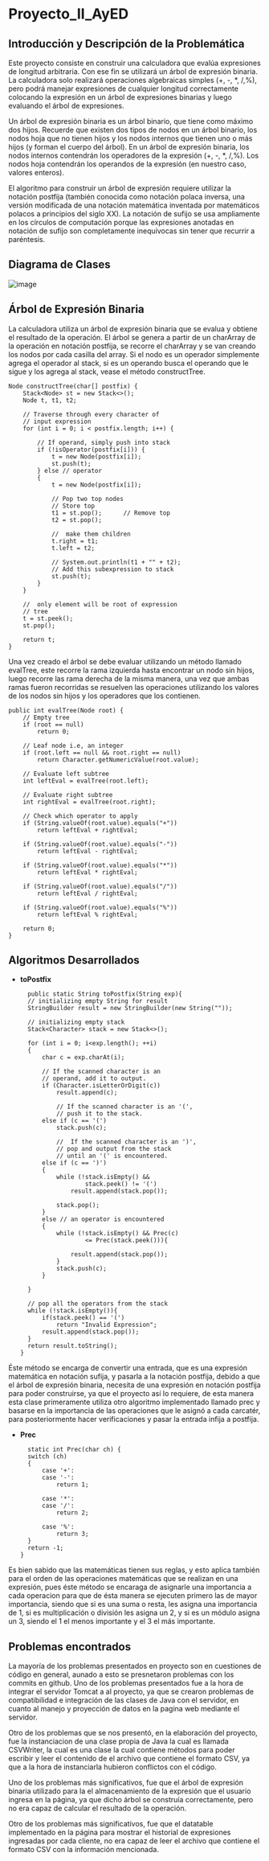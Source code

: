 # Proyecto_II_AyED

## Introducción y Descripción de la Problemática

Este proyecto consiste en construir una calculadora que evalúa expresiones de longitud arbitraria. Con ese fin se utilizará un árbol de expresión binaria. La calculadora solo realizará operaciones algebraicas simples (+, -, *, /,%), pero podrá manejar expresiones de cualquier longitud correctamente colocando la expresión en un árbol de expresiones binarias y luego evaluando el árbol de expresiones.

Un árbol de expresión binaria es un árbol binario, que tiene como máximo dos hijos. Recuerde que existen dos tipos de nodos en un árbol binario, los nodos hoja que no tienen hijos y los nodos internos que tienen uno o más hijos (y forman el cuerpo del árbol). En un árbol de expresión binaria, los nodos internos contendrán los operadores de la expresión (+, -, *, /,%). Los nodos hoja contendrán los operandos de la expresión (en nuestro caso, valores enteros).

El algoritmo para construir un árbol de expresión requiere utilizar la notación postfija (también conocida como notación polaca inversa, una versión modificada de una notación matemática inventada por matemáticos polacos a principios del siglo XX). La notación de sufijo se usa ampliamente en los círculos de computación porque las expresiones anotadas en notación de sufijo son completamente inequívocas sin tener que recurrir a paréntesis. 

## Diagrama de Clases
![image](https://user-images.githubusercontent.com/85046754/138995068-546fc6aa-24ba-4e31-83ca-e5b38b3e72a2.png)

## Árbol de Expresión Binaria
La calculadora utiliza un árbol de expresión binaria que se evalua y obtiene el resultado de la operación. El árbol se genera a partir de un charArray de la operación en notación postfija, se recorre el charArray y se van creando los nodos por cada casilla del array. Si el nodo es un operador simplemente agrega el operador al stack, si es un operando busca el operando que le sigue y los agrega al stack, vease el método constructTree.

    Node constructTree(char[] postfix) {
        Stack<Node> st = new Stack<>();
        Node t, t1, t2;

        // Traverse through every character of
        // input expression
        for (int i = 0; i < postfix.length; i++) {

            // If operand, simply push into stack
            if (!isOperator(postfix[i])) {
                t = new Node(postfix[i]);
                st.push(t);
            } else // operator
            {
                t = new Node(postfix[i]);

                // Pop two top nodes
                // Store top
                t1 = st.pop();      // Remove top
                t2 = st.pop();

                //  make them children
                t.right = t1;
                t.left = t2;

                // System.out.println(t1 + "" + t2);
                // Add this subexpression to stack
                st.push(t);
            }
        }

        //  only element will be root of expression
        // tree
        t = st.peek();
        st.pop();

        return t;
    }

Una vez creado el árbol se debe evaluar utilizando un método llamado evalTree, este recorre la rama izquierda hasta encontrar un nodo sin hijos, luego recorre las rama derecha de la misma manera, una vez que ambas ramas fueron recorridas se resuelven las operaciones utilizando los valores de los nodos sin hijos y los operadores que los contienen.

    public int evalTree(Node root) {
        // Empty tree
        if (root == null)
            return 0;

        // Leaf node i.e, an integer
        if (root.left == null && root.right == null)
            return Character.getNumericValue(root.value);

        // Evaluate left subtree
        int leftEval = evalTree(root.left);

        // Evaluate right subtree
        int rightEval = evalTree(root.right);

        // Check which operator to apply
        if (String.valueOf(root.value).equals("+"))
            return leftEval + rightEval;

        if (String.valueOf(root.value).equals("-"))
            return leftEval - rightEval;

        if (String.valueOf(root.value).equals("*"))
            return leftEval * rightEval;

        if (String.valueOf(root.value).equals("/"))
            return leftEval / rightEval;

        if (String.valueOf(root.value).equals("%"))
            return leftEval % rightEval;

        return 0;
    }

## Algoritmos Desarrollados
* **toPostfix**

        public static String toPostfix(String exp){
        // initializing empty String for result
        StringBuilder result = new StringBuilder(new String(""));

        // initializing empty stack
        Stack<Character> stack = new Stack<>();

        for (int i = 0; i<exp.length(); ++i)
        {
            char c = exp.charAt(i);

            // If the scanned character is an
            // operand, add it to output.
            if (Character.isLetterOrDigit(c))
                result.append(c);

                // If the scanned character is an '(',
                // push it to the stack.
            else if (c == '(')
                stack.push(c);

                //  If the scanned character is an ')',
                // pop and output from the stack
                // until an '(' is encountered.
            else if (c == ')')
            {
                while (!stack.isEmpty() &&
                        stack.peek() != '(')
                    result.append(stack.pop());

                stack.pop();
            }
            else // an operator is encountered
            {
                while (!stack.isEmpty() && Prec(c)
                        <= Prec(stack.peek())){

                    result.append(stack.pop());
                }
                stack.push(c);
            }

        }

        // pop all the operators from the stack
        while (!stack.isEmpty()){
            if(stack.peek() == '(')
                return "Invalid Expression";
            result.append(stack.pop());
        }
        return result.toString();
      }
    
Éste método se encarga de convertir una entrada, que es una expresión matemática en notación sufija, y pasarla a la notación postfija, debido a que el árbol de expresión binaria, necesita de una expresión en notación postfija para poder construirse, ya que el proyecto así lo requiere, de esta manera esta clase primeramente utiliza otro algoritmo implementado llamado prec y basarse en la importancia de las operaciones que le asignó a cada carcatér, para posteriormente hacer verificaciones y pasar la entrada infija a postfija.

* **Prec**

        static int Prec(char ch) {
        switch (ch)
        {
            case '+':
            case '-':
                return 1;

            case '*':
            case '/':
                return 2;

            case '%':
                return 3;
        }
        return -1;
      }
   
Es bien sabido que las matemáticas tienen sus reglas, y esto aplica también para el orden de las operaciones matemáticas que se realizan en una expresión, pues éste método se encaraga de asignarle una importancia a cada operacion para que de ésta manera se ejecuten primero las de mayor importancia, siendo que si es una suma o resta, les asigna una importancia de 1, si es multiplicación o división les asigna un 2, y si es un módulo asigna un 3, siendo el 1 el menos importante y el 3 el más importante.

## Problemas encontrados
La mayoría de los problemas presentados en proyecto son en cuestiones de código en general, aunado a esto se presnetaron problemas con los commits en github.
Uno de los problemas presentados fue a la hora de integrar el servidor Tomcat a al proyecto, ya que se crearon problemas de compatibilidad e integración de las clases de Java con el servidor, en cuanto al manejo y proyección de datos en la pagina web mediante el servidor.

Otro de los problemas que se nos presentó, en la elaboración del proyecto, fue la instanciacion de una clase propia de Java la cual es llamada CSVWriter, la cual es una clase la cual contiene métodos para poder escribir y leer el contenido de el archivo que contiene el formato CSV, ya que a la hora de instanciarla hubieron conflictos con el código.

Uno de los problemas más significativos, fue que el árbol de expresión binaria utilizado para la el almacenamiento de la expresión que el usuario ingresa en la página, ya que dicho árbol se construía correctamente, pero no era capaz de calcular el resultado de la operación.

Otro de los problemas más significativos, fue que el datatable implementado en la página para mostrar el historial de expresiones ingresadas por cada cliente, no era capaz de leer el archivo que contiene el formato CSV con la información mencionada.
